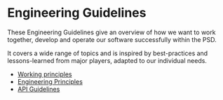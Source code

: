 # Engineering Guidelines
These Engineering Guidelines give an overview of how we want to work together, develop and operate our software successfully within the PSD.

It covers a wide range of topics and is inspired by best-practices and lessons-learned from major players, adapted to our individual needs.

* [Working principles](working_principles)
* [Engineering Principles](engineering_principles)
* [API Guidelines](api_guidelines)

 
